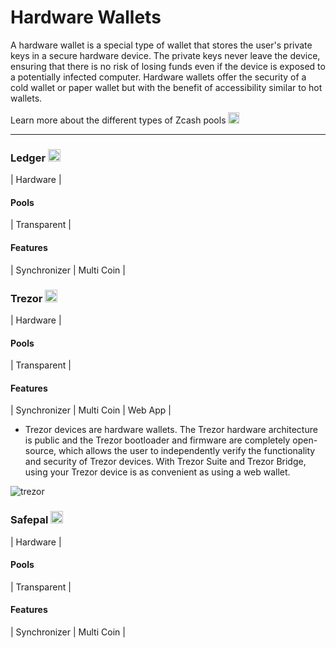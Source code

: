 # Hardware Wallets

A hardware wallet is a special type of wallet that stores the user's private keys in a secure hardware device. The private keys never leave the device, ensuring that there is no risk of losing funds even if the device is exposed to a potentially infected computer. Hardware wallets offer the security of a cold wallet or paper wallet but with the benefit of accessibility similar to hot wallets.

Learn more about the different types of Zcash pools [<img src="https://raw.githubusercontent.com/FortAwesome/Font-Awesome/6.x/svgs/solid/square-arrow-up-right.svg" width="18" height="18">](https://wiki.zechub.xyz/zcash-value-pools)

---

### Ledger [<img src="https://raw.githubusercontent.com/FortAwesome/Font-Awesome/6.x/svgs/solid/arrow-up-right-from-square.svg" width="20" height="20">](https://www.ledger.com/zcash-wallet)
| Hardware |

#### Pools
| Transparent |

#### Features
| Synchronizer | Multi Coin |




### Trezor [<img src="https://raw.githubusercontent.com/FortAwesome/Font-Awesome/6.x/svgs/solid/arrow-up-right-from-square.svg" width="20" height="20">](https://wiki.trezor.io/Zcash_(ZEC))
| Hardware |

#### Pools
| Transparent |

#### Features
| Synchronizer | Multi Coin | Web App |


- Trezor devices are hardware wallets. The Trezor hardware architecture is public and the Trezor bootloader and firmware are completely open-source, which allows the user to independently verify the functionality and security of Trezor devices. With Trezor Suite and Trezor Bridge, using your Trezor device is as convenient as using a web wallet. 


![trezor](https://user-images.githubusercontent.com/81990132/185267639-d458344c-c457-47a5-ae5b-5b9f78914b3c.png)

### Safepal [<img src="https://raw.githubusercontent.com/FortAwesome/Font-Awesome/6.x/svgs/solid/arrow-up-right-from-square.svg" width="20" height="20">](https://www.safepal.com/)
| Hardware |

#### Pools
| Transparent |

#### Features
| Synchronizer | Multi Coin |
